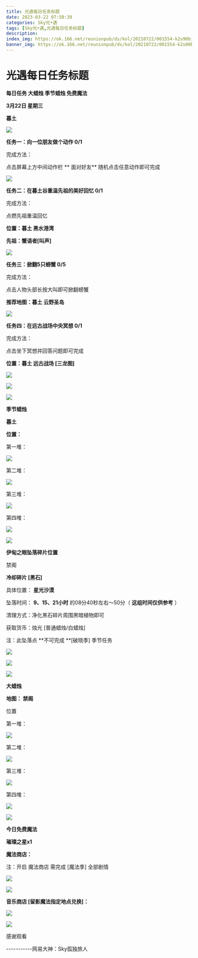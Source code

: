 ```yaml
---
title: 光遇每日任务标题
date: 2023-03-22 07:50:39
categories: Sky光•遇
tags: [Sky光•遇,光遇每日任务标题]
description: 
index_img: https://ok.166.net/reunionpub/ds/kol/20210722/001554-k2u90bj7ay.png?imageView&thumbnail=600x0&type=jpg
banner_img: https://ok.166.net/reunionpub/ds/kol/20210722/001554-k2u90bj7ay.png?imageView&thumbnail=600x0&type=jpg
---
```

# 光遇每日任务标题
**每日任务 大蜡烛 季节蜡烛 免费魔法**

 **3月22日 星期三**

 **暮土**

![](https://img.166.net/reunionpub/ds/kol/20230322/000836-t0zqws49d1.jpg)

 **任务一：向一位朋友做个动作 0/1**

完成方法：

点击屏幕上方中间动作栏 **  面对好友** 随机点击任意动作即可完成

![](https://img.166.net/reunionpub/ds/kol/20230322/000105-y5zo7td4kc.jpg)

 **任务二：在暮土谷重温先祖的美好回忆 0/1**

完成方法：

点燃先祖重温回忆

 **位置：暮土 黑水港湾**

 **先祖：蟹语者[叫声]**

![](https://img.166.net/reunionpub/ds/kol/20230322/000253-itaklc1mnu.jpeg)

 **任务三：掀翻5只螃蟹 0/5**

完成方法：

点击人物头部长按大叫即可掀翻螃蟹

 **推荐地图：暮土 云野圣岛**

![](https://img.166.net/reunionpub/ds/kol/20230322/000319-urbd9fn8qv.jpg)

 **任务四：在远古战场中央冥想 0/1**

完成方法：

点击坐下冥想并回答问题即可完成

 **位置：暮土 远古战场 [三龙图]**

![](https://img.166.net/reunionpub/ds/kol/20230322/000340-rshlo4kywn.jpeg)

![](https://img.166.net/reunionpub/ds/kol/20230322/000349-7zeiuqh2ds.jpg)

![](https://img.166.net/reunionpub/ds/kol/20221018/100256-wzutnocka0.png)

 **季节蜡烛**

 **暮土**

 **位置：**

第一堆：

![](https://img.166.net/reunionpub/ds/kol/20230321/235249-eyqbpclv3n.jpeg)

第二堆：

![](https://img.166.net/reunionpub/ds/kol/20230321/235259-f2l5h7vm3k.jpeg)

第三堆：

![](https://img.166.net/reunionpub/ds/kol/20230321/235307-zi32vj4hke.jpeg)

第四堆：

![](https://img.166.net/reunionpub/ds/kol/20230321/235315-tvz0l5iera.jpeg)

![](https://img.166.net/reunionpub/ds/kol/20221130/005912-5mvshq9nf3.png)

 **伊甸之眼坠落碎片位置**

禁阁

 **冷却碎片 [黑石]**

具体位置： **星光沙漠**

坠落时间： **9、15、21小时** 的08分40秒左右～50分（ **这组时间仅供参考** ）

清理方式：净化黑石碎片周围黑暗植物即可

获取货币：烛光 [普通蜡烛/白蜡烛]

注：此坠落点 **不可完成  **[破晓季] 季节任务

![](https://img.166.net/reunionpub/ds/kol/20230322/001025-bm5crlqnai.jpeg)

![](https://img.166.net/reunionpub/ds/kol/20230322/001038-7ie2cr8on1.jpeg)

![](https://img.166.net/reunionpub/ds/kol/20230313/005012-cdpy0kr1uq.png)

 **大蜡烛**

 **地图： 禁阁**

位置

第一堆：

![](https://img.166.net/reunionpub/ds/kol/20230321/235411-qb3wj0sdtl.jpeg)

第二堆：

![](https://img.166.net/reunionpub/ds/kol/20230321/235418-tzkso68usa.jpeg)

第三堆：

![](https://img.166.net/reunionpub/ds/kol/20230321/235425-cz6n5j0kdr.jpeg)

第四堆：

![](https://img.166.net/reunionpub/ds/kol/20230321/235445-2zadj7yn59.jpeg)

![](https://img.166.net/reunionpub/ds/kol/20221018/100256-wzutnocka0.png)

 **今日免费魔法**

 **璀璨之星x1**

 **魔法商店：**

注：开启 魔法商店 需完成 [魔法季] 全部剧情

![](https://img.166.net/reunionpub/ds/kol/20221018/100559-oibznvdtus.png)

![](https://img.166.net/reunionpub/ds/kol/20230321/235757-fg7nl2to5u.jpeg)

 **音乐商店 [留影魔法指定地点兑换]：**

![](https://img.166.net/reunionpub/ds/kol/20230319/235555-fqg98l3srj.jpeg)

 **![](https://img.166.net/reunionpub/ds/kol/20221018/100256-wzutnocka0.png)**

感谢观看

\-----------网易大神：Sky孤独旅人

